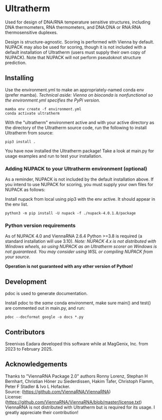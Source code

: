 # Ultratherm
Used for design of DNA/RNA temperature sensitive structures, including DNA thermometers, RNA thermometers, and DNA:DNA or RNA:RNA thermosensitive duplexes.

Design is structure-agnostic. Scoring is performed with Vienna by default.
NUPACK may also be used for scoring, though it is not included with a default installation of Ultratherm (users must supply their own copy of NUPACK).
Note that NUPACK will not perform pseudoknot structure prediction.

## Installing
Use the environment.yml to make an appropriately-named conda env (prefer mamba).
*Technical aside: Vienna on bioconda is nonfunctional so the environment.yml specifies the PyPi version.*

```
mamba env create -f environment.yml
conda activate ultratherm
```

With the "ultratherm" environment active and with your active directory as the directory of the Ultratherm source code, run the following to install Ultratherm from source:
```
pip3 install .
```

You have now installed the Ultratherm package!
Take a look at main.py for usage examples and run to test your installation.

### Adding NUPACK to your Ultratherm environment (optional)
As a reminder, NUPACK is not included by the default installation above.
If you intend to use NUPACK for scoring, you must supply your own files for NUPACK as follows:

Install nupack from local using pip3 with the env active. It should appear in the env list.

```
python3 -m pip install -U nupack -f ./nupack-4.0.1.8/package
```

### Python version requirements
As of NUPACK 4.0 and ViennaRNA 2.6.4 Python >=3.8 is required (a standard installation will use 3.10).
*Note: NUPACK 4.x is not distributed with Windows wheels, so using NUPACK as an Ultratherm scorer on Windows is not guaranteed. You may consider using WSL or compiling NUPACK from your source.*

**Operation is not guaranteed with any other version of Python!**

## Development
pdoc is used to generate documentation.

Install pdoc to the *same* conda environment, make sure main() and test() are commented out in main.py, and run:
```
pdoc --docformat google -o docs *.py
```

## Contributors
Sreenivas Eadara developed this software while at MagGenix, Inc. from 2023 to February 2025.

## Acknowledgements

Thanks to "ViennaRNA Package 2.0" authors Ronny Lorenz, Stephan H Bernhart, Christian Höner zu Siederdissen, Hakim Tafer, Christoph Flamm, Peter F Stadler & Ivo L Hofacker.<br>
Source: (https://github.com/ViennaRNA/ViennaRNA)<br>
License: (https://github.com/ViennaRNA/ViennaRNA/blob/master/license.txt)<br>
ViennaRNA is not distributed with Ultratherm but is required for its usage. I greatly appreciate their contribution!
